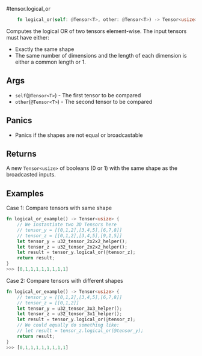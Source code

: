 #tensor.logical_or

```rust
    fn logical_or(self: @Tensor<T>, other: @Tensor<T>) -> Tensor<usize>;
```

Computes the logical OR of two tensors element-wise.
The input tensors must have either:
* Exactly the same shape
* The same number of dimensions and the length of each dimension is either a common length or 1.

## Args

* `self`(`@Tensor<T>`) - The first tensor to be compared
* `other`(`@Tensor<T>`) - The second tensor to be compared

## Panics

* Panics if the shapes are not equal or broadcastable

## Returns

A new `Tensor<usize>` of booleans (0 or 1) with the same shape as the broadcasted inputs.

## Examples

Case 1: Compare tensors with same shape

```rust
fn logical_or_example() -> Tensor<usize> {
    // We instantiate two 3D Tensors here
    // tensor_y = [[0,1,2],[3,4,5],[6,7,8]]
    // tensor_z = [[0,1,2],[3,4,5],[9,1,5]]
    let tensor_y = u32_tensor_2x2x2_helper();
    let tensor_z = u32_tensor_2x2x2_helper();
    let result = tensor_y.logical_or(@tensor_z);
    return result;
}
>>> [0,1,1,1,1,1,1,1,1]
```

Case 2: Compare tensors with different shapes

```rust
fn logical_or_example() -> Tensor<usize> {
    // tensor_y = [[0,1,2],[3,4,5],[6,7,8]]
    // tensor_z = [[0,1,2]]
    let tensor_y = u32_tensor_3x3_helper();
    let tensor_z = u32_tensor_3x1_helper();
    let result = tensor_y.logical_or(@tensor_z);
    // We could equally do something like:
    // let result = tensor_z.logical_or(@tensor_y);
    return result;
}
>>> [0,1,1,1,1,1,1,1,1]
```
